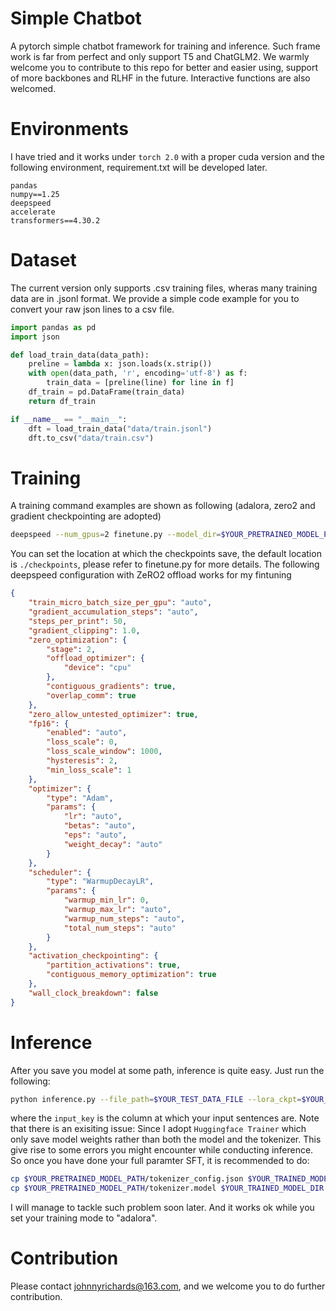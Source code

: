 # Simple Chatbot
A pytorch simple chatbot framework for training and inference. Such frame work is far from perfect and only support T5 and ChatGLM2. We warmly welcome you to contribute to this repo for better and easier using, support of more backbones and RLHF in the future. Interactive functions are also welcomed.

# Environments
I have tried and it works under `torch 2.0` with a proper cuda version and the following environment, requirement.txt will be developed later.
```
pandas
numpy==1.25
deepspeed
accelerate
transformers==4.30.2
```

# Dataset
The current version only supports .csv training files, wheras many training data are in .jsonl format. We provide a simple code example for you to convert your raw json lines to a csv file.
``` python
import pandas as pd
import json

def load_train_data(data_path):
    preline = lambda x: json.loads(x.strip())
    with open(data_path, 'r', encoding='utf-8') as f:
        train_data = [preline(line) for line in f]
    df_train = pd.DataFrame(train_data)
    return df_train

if __name__ == "__main__":
    dft = load_train_data("data/train.jsonl")
    dft.to_csv("data/train.csv")
```

# Training
A training command examples are shown as following (adalora, zero2 and gradient checkpointing are adopted)
``` Bash
deepspeed --num_gpus=2 finetune.py --model_dir=$YOUR_PRETRAINED_MODEL_PATH --fp16 --batch_size=2 --max_length=3900 --save_steps=1000 --epochs=2 --warmup_steps=200 --gradient_accumulation_steps=2 --lora=adalora -—gradient_checkpointing
```
You can set the location at which the checkpoints save, the default location is `./checkpoints`, please refer to finetune.py for more details.
The following deepspeed configuration with ZeRO2 offload works for my fintuning
``` json
{
    "train_micro_batch_size_per_gpu": "auto",
    "gradient_accumulation_steps": "auto",
    "steps_per_print": 50,
    "gradient_clipping": 1.0,
    "zero_optimization": {
        "stage": 2,
        "offload_optimizer": {
            "device": "cpu"
        },
        "contiguous_gradients": true,
        "overlap_comm": true
    },
    "zero_allow_untested_optimizer": true,
    "fp16": {
        "enabled": "auto",
        "loss_scale": 0,
        "loss_scale_window": 1000,
        "hysteresis": 2,
        "min_loss_scale": 1
    },
    "optimizer": {
        "type": "Adam",
        "params": {
            "lr": "auto",
            "betas": "auto",
            "eps": "auto",
            "weight_decay": "auto"
        }
    },
    "scheduler": {
        "type": "WarmupDecayLR",
        "params": {
            "warmup_min_lr": 0,
            "warmup_max_lr": "auto",
            "warmup_num_steps": "auto",
            "total_num_steps": "auto"
        }
    },
    "activation_checkpointing": {
        "partition_activations": true,
        "contiguous_memory_optimization": true
    },
    "wall_clock_breakdown": false
}
```

# Inference
After you save you model at some path, inference is quite easy. Just run the following:
``` Bash
python inference.py --file_path=$YOUR_TEST_DATA_FILE --lora_ckpt=$YOUR_LORA_WEIGHT_SAVE_DIR --model_dir=$YOUR_BASE_OR_TRAINED_MODEL_DIR --max_new_tokens=256 --max_length=3900 --input_key=$YOUR_INPUT_SENTENCE_KEY --output_dir=result_2000.csv
```
where the `input_key` is the column at which your input sentences are. Note that there is an exisiting issue: Since I adopt `Huggingface Trainer` which only save model weights rather than both the model and the tokenizer. This give rise to some errors you might encounter while conducting inference. So once you have done your full paramter SFT, it is recommended to do:
``` Bash
cp $YOUR_PRETRAINED_MODEL_PATH/tokenizer_config.json $YOUR_TRAINED_MODEL_DIR
cp $YOUR_PRETRAINED_MODEL_PATH/tokenizer.model $YOUR_TRAINED_MODEL_DIR
```
I will manage to tackle such problem soon later. And it works ok while you set your training mode to "adalora".

# Contribution
Please contact johnnyrichards@163.com, and we welcome you to do further contribution.